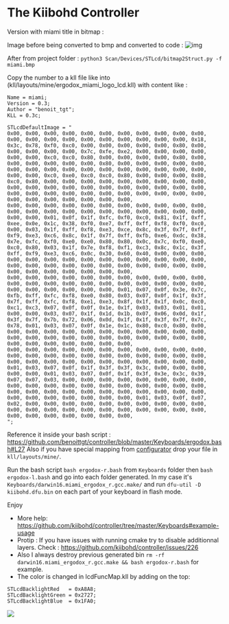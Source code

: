The Kiibohd Controller
======================

Version with miami title in bitmap :

Image before being converted to bmp and converted to code :
![img](miami.jpg)

After from project folder : `python3 Scan/Devices/STLcd/bitmap2Struct.py -f miami.bmp`

Copy the number to a kll file like into (kll/layouts/mine/ergodox_miami_logo_lcd.kll) with content like :

```
Name = miami;
Version = 0.3;
Author = "benoit_tgt";
KLL = 0.3c;

STLcdDefaultImage = "
0x00, 0x00, 0x00, 0x00, 0x00, 0x00, 0x00, 0x00, 0x00, 0x00, 0x00, 0x00, 0x00, 0x00, 0x00, 0x00, 0x00, 0x00, 0x00, 0x00, 0x00, 0x18, 0x3c, 0x78, 0xf0, 0xc0, 0x00, 0x00, 0x00, 0x00, 0x00, 0x80, 0x00, 0x00, 0x00, 0x00, 0x00, 0x7c, 0xfe, 0xe2, 0x00, 0x00, 0x00, 0x00, 0x00, 0x00, 0xc0, 0xc0, 0x80, 0x00, 0x00, 0x00, 0x00, 0x80, 0x00, 0x00, 0x00, 0x00, 0x00, 0x00, 0x80, 0x00, 0x00, 0x00, 0x00, 0x00, 0x00, 0x00, 0x00, 0x00, 0x00, 0x00, 0x00, 0x00, 0x00, 0x00, 0x00, 0x00, 0x00, 0xc0, 0xe0, 0xc0, 0xc0, 0x80, 0x00, 0x00, 0x00, 0x80, 0xc0, 0x80, 0x00, 0x00, 0x00, 0x00, 0x00, 0x00, 0x00, 0x00, 0x00, 0x00, 0x00, 0x00, 0x00, 0x00, 0x00, 0x00, 0x00, 0x00, 0x00, 0x00, 0x00, 0x00, 0x00, 0x00, 0x00, 0x00, 0x00, 0x00, 0x00, 0x00, 0x00, 0x00, 0x00, 0x00, 0x00, 0x00, 0x00, 0x00,
0x00, 0x00, 0x00, 0x00, 0x00, 0x00, 0x00, 0x00, 0x00, 0x00, 0x00, 0x00, 0x00, 0x00, 0x00, 0x00, 0x00, 0x00, 0x00, 0x00, 0x00, 0x00, 0x00, 0x00, 0x01, 0x0f, 0x1f, 0xfc, 0xf0, 0xc0, 0x81, 0x1f, 0xff, 0xee, 0x0e, 0x1c, 0x38, 0xf0, 0xe7, 0xff, 0xff, 0xf8, 0xf0, 0xc0, 0x00, 0x03, 0x1f, 0xff, 0xf8, 0xe3, 0xce, 0x8c, 0x3f, 0x7f, 0xff, 0xf9, 0xe3, 0xc6, 0x8c, 0x1f, 0x7f, 0xff, 0xfb, 0xe6, 0xdc, 0x38, 0x7e, 0xfc, 0xf0, 0xe0, 0xe0, 0x80, 0x80, 0x0c, 0x7c, 0xf0, 0xe0, 0xc0, 0x80, 0x03, 0x1f, 0x7e, 0xf8, 0xf1, 0xc3, 0x8c, 0x1c, 0x3f, 0xff, 0xf9, 0xe3, 0xc6, 0x0c, 0x30, 0x60, 0x40, 0x00, 0x00, 0x00, 0x00, 0x00, 0x00, 0x00, 0x00, 0x00, 0x00, 0x00, 0x00, 0x00, 0x00, 0x00, 0x00, 0x00, 0x00, 0x00, 0x00, 0x00, 0x00, 0x00, 0x00, 0x00, 0x00, 0x00, 0x00, 0x00, 0x00, 0x00, 0x00,
0x00, 0x00, 0x00, 0x00, 0x00, 0x00, 0x00, 0x00, 0x00, 0x00, 0x00, 0x00, 0x00, 0x00, 0x00, 0x00, 0x00, 0x00, 0x00, 0x00, 0x00, 0x00, 0x00, 0x00, 0x00, 0x00, 0x00, 0x00, 0x01, 0x07, 0x0f, 0x3e, 0x7c, 0xfb, 0xff, 0xfc, 0xf8, 0xe0, 0x80, 0x03, 0x07, 0x0f, 0x1f, 0x3f, 0x7f, 0xff, 0xfc, 0xf8, 0xe1, 0xe3, 0x8f, 0x1f, 0x1f, 0x0c, 0xc0, 0xc1, 0xc3, 0x07, 0x0f, 0x0f, 0x1e, 0x1f, 0x03, 0x03, 0x01, 0x01, 0x00, 0x00, 0x03, 0x07, 0x1f, 0x1d, 0x1b, 0x07, 0x06, 0x0d, 0x1f, 0x3f, 0x7f, 0x7b, 0x72, 0x06, 0x0d, 0x1f, 0x1f, 0x3f, 0x7f, 0x7c, 0x78, 0x01, 0x03, 0x07, 0x0f, 0x1e, 0x1c, 0x80, 0xc0, 0x80, 0x00, 0x00, 0x00, 0x00, 0x00, 0x00, 0x00, 0x00, 0x00, 0x00, 0x00, 0x00, 0x00, 0x00, 0x00, 0x00, 0x00, 0x00, 0x00, 0x00, 0x00, 0x00, 0x00, 0x00, 0x00, 0x00, 0x00, 0x00, 0x00, 0x00,
0x00, 0x00, 0x00, 0x00, 0x00, 0x00, 0x00, 0x00, 0x00, 0x00, 0x00, 0x00, 0x00, 0x00, 0x00, 0x00, 0x00, 0x00, 0x00, 0x00, 0x00, 0x00, 0x00, 0x00, 0x00, 0x00, 0x00, 0x00, 0x00, 0x00, 0x00, 0x00, 0x00, 0x01, 0x03, 0x07, 0x0f, 0x1f, 0x3f, 0x3f, 0x3c, 0x00, 0x00, 0x00, 0x00, 0x00, 0x01, 0x03, 0x07, 0x0f, 0x1f, 0x3f, 0x3e, 0x3c, 0x39, 0x07, 0x07, 0x03, 0x00, 0x00, 0x00, 0x00, 0x00, 0x00, 0x00, 0x00, 0x00, 0x00, 0x00, 0x00, 0x00, 0x00, 0x00, 0x00, 0x00, 0x00, 0x00, 0x00, 0x00, 0x00, 0x00, 0x00, 0x00, 0x00, 0x00, 0x00, 0x00, 0x00, 0x00, 0x00, 0x00, 0x00, 0x00, 0x00, 0x00, 0x01, 0x03, 0x0f, 0x07, 0x02, 0x00, 0x00, 0x00, 0x00, 0x00, 0x00, 0x00, 0x00, 0x00, 0x00, 0x00, 0x00, 0x00, 0x00, 0x00, 0x00, 0x00, 0x00, 0x00, 0x00, 0x00, 0x00, 0x00, 0x00, 0x00, 0x00, 0x00, 0x00,
";
```

Reference it inside your bash script : https://github.com/benoittgt/controller/blob/master/Keyboards/ergodox.bash#L27
Also if you have special mapping from [configurator](https://input.club/configurator-ergodox/) drop your file in `kll/layouts/mine/`.

Run the bash script `bash ergodox-r.bash` from `Keyboards` folder then `bash ergodox-l.bash` and go into each folder generated. In my case it's `Keyboards/darwin16.miami_ergodox_r.gcc.make/` and run `dfu-util -D kiibohd.dfu.bin` on each part of your keyboard in flash mode.

Enjoy

* More help: https://github.com/kiibohd/controller/tree/master/Keyboards#example-usage
* Protip : If you have issues with running cmake try to disable additionnal layers. Check : https://github.com/kiibohd/controller/issues/226
* Also I always destroy previous generated bin `rm -rf darwin16.miami_ergodox_r.gcc.make && bash ergodox-r.bash` for example.
* The color is changed in lcdFuncMap.kll by adding on the top:
```
STLcdBacklightRed   = 0xA8A8;
STLcdBacklightGreen = 0x2727;
STLcdBacklightBlue  = 0x1FA0;
```

![](miami_result.jpg)
